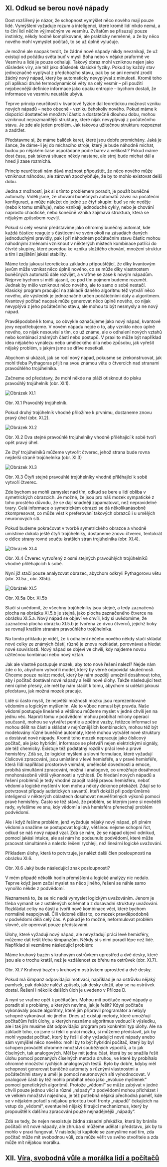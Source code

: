 ## XI. Odkud se berou nové nápady

Dost rozšířený je názor, že schopnost vymýšlet něco nového mají pouze lidé.
Vymýšlení vyžaduje rozum a inteligenci, které kromě lidí nikdo nemá,
a to činí lidi něčím výjimečným ve vesmíru. Zvířatům se přisuzují pouze instinkty,
někdy hodně komplikované, ale prakticky neměnné, a že by něco nového mohl vymyslet počítač,
to se už úplně vylučuje.

Je možné ale naopak tvrdit, že žádné nové nápady nikdy nevznikají, že už existují od počátku světa
buď v mysli Boha nebo v nějaké praformě ve Vesmíru a lidé je pouze odhalují.
Takový obraz mohl vzniknou nejen jako důsledek víry, ale též jako důsledek klasické fyziky.
Pokud by každý stav jednoznačně vyplýval z předchozího stavu, pak by se ani nemohl zrodit žádný nový nápad,
který by automaticky nevyplýval z minulosti. Kromě toho při aplikaci druhé termodynamické věty
na celý vesmír – při použití nejobecnější definice informace jako opaku entropie – bychom dostali,
že informace ve vesmíru neustále ubývá.

Teprve princip neurčitosti v kvantové fyzice dal teoretickou možnost vzniku nových nápadů – nebo obecně - vzniku
čehokoliv nového. Pokud máme k dispozici dostatečné množství částic a dostatečně dlouhou dobu,
mohou vzniknout nejrozmanitější struktury, které nijak nevyplývají z počátečního stavu.
Je zde ale jeden problém. Jak takovou užitečnou strukturu rozpoznat a zadržet.

Představme si, že máme balíček karet, které jsou dobře promíchány. Jaká je šance,
že dáme-li jej do míchacího stroje, který je bude náhodně míchat, budou po nějakém čase
uspořádané podle barev a velikosti? Pokud máme dost času, pak taková situace někdy nastane,
ale stroj bude míchat dál a hned ji zase rozmíchá.

Princip neurčitosti nám dává možnost připouštět, že něco nového může vzniknout náhodou, ale zároveň zpochybňuje,
že by to mohlo existovat delší dobu.

Jedna z možností, jak si s tímto problémem poradit, je použít buněčné automaty.
Viděli jsme, že chování buněčných automatů závisí na počáteční konfiguraci, a může náležet do jedné
ze čtyř skupin: buď se nic neděje (nebo k tomu směřuje), nebo vznikají jednoduché cykly,
nebo je chování naprosto chaotické, nebo konečně vzniká zajímavá struktura,
která se nějakým způsobem rozvíjí.

Pokud si celý vesmír představíme jako ohromný buněčný automat, kde každá částice reaguje s částicemi
ve svém okolí na zásadách daných jednoduchými pravidly, pak i při náhodném počátečním stavu částic
mohou náhodnými změnami vzniknout v některých místech kombinace patřící do čtvrté skupiny,
které povedou ke vzniku složitého chování, množení struktur a tím i zajištění jakési stability.

Máme tedy jakousi teoretickou základnu připouštějící, že díky kvantovým jevům může vznikat
něco úplně nového, co se může díky vlastnostem buněčných automatů dále rozvíjet,
a vraťme se zase k novým nápadům. Nejprve bychom si měli ujasnit, co pod tím pojmem budeme rozumět.
Jednak by mělo vzniknout něco nového, ale to samo o sobě nestačí. Klasický program
pracující na základě daného algoritmu též vytváří něco nového, ale výsledek je jednoznačně určen
počátečními daty a algoritmem. Kvantový počítač naopak může generovat něco úplně nového,
co nijak nevyplývá z jeho počátečního stavu, ale mohou to být nesmysly a ne nový nápad.

Pravděpodobně k tomu, co obvykle označujeme jako nový nápad, kvantové jevy nepotřebujeme.
V novém nápadu nejde o to, aby vzniklo něco úplně nového, co nijak nesouvisí s tím, co už známe,
ale o odhalení nových vztahů nebo kombinací známých částí nebo postupů.
V praxi to může být například idea nějakého vynálezu nebo uměleckého díla nebo způsobu,
jak vyřešit nějaký problém, s jakým jsme se dříve nesetkali.

Abychom si ukázali, jak se rodí nový nápad, pokusme se zrekonstruovat,
jak mohl třeba Pythagoras přijít na svou známou větu o čtvercích nad stranami pravoúhlého trojúhelníka.

Začneme od představy, že mohl někde na pláži otisknout do písku pravoúhlý trojúhelník  (obr. XI.1).

![Obrázek XI.1](../assets/img/XI1trojuhelnik1.png)

Obr. XI.1  Pravoúhlý trojúhelník.

Pokud druhý trojúhelník vhodně přiložíme k prvnímu, dostaneme znovu pravý úhel (obr. XI.2).

![Obrázek XI.2](../assets/img/XI2trojuhelnik2.png)

Obr. XI.2  Dva stejné pravoúhlé trojúhelníky vhodně přiléhající k sobě tvoří opět pravý úhel.

Ze čtyř trojúhelníků můžeme vytvořit čtverec,
jehož strana bude rovna nejdelší straně trojúhelníka (obr. XI.3)

![Obrázek XI.3](../assets/img/XI3ctverec1.png)

Obr. XI.3  Čtyři stejné pravoúhlé trojúhelníky vhodně přiléhající k sobě vytvoří čtverec.

Zde bychom se mohli zamyslet nad tím, odkud se bere u lidí obliba v symetrických obrazcích.
Je možné, že jsou pro náš mozek sympatické z toho prostého důvodu, že se dají snadněji zapamatovat,
než nepravidelné tvary. Celá informace o symetrickém obrazci se dá několikanásobně zkompresovat,
co může vést k preferování takových obrazců i u umělých neuronových sítí.

Pokud budeme pokračovat v tvorbě symetrického obrazce a vhodně umístíme dokola ještě čtyři trojúhelníky,
dostaneme znovu čtverec, tentokrát o délce strany rovné součtu kratších stran trojúhelníka (obr. XI.4).

![Obrázek XI.4](../assets/img/XI4ctverec2.png)

Obr. XI.4  Čtverec vytvořený z osmi stejných pravoúhlých trojúhelníků vhodně přiléhajících k sobě.

Nyní již stačí pouze analyzovat obrazec, abychom odkryli Pythagorovu větu (obr. XI.5a , obr. XI5b).

![Obrázek XI.5](../assets/img/XI5ObrTextab.png)

Obr. XI.5a     Obr. XI.5b

Stačí si uvědomit, že všechny trojúhelníky jsou stejné, a tedy zaznačená plocha na obrázku XI.5.b
je stejná, jako plocha zaznačeného čtverce na obrázku XI.5.a. Nový nápad se objeví ve chvíli,
kdy si uvědomíme, že zaznačená plocha obrázku XI.5.b je tvořena ze dvou čtverců,
jejichž boky se rovnají kratším stranám pravoúhlého trojúhelníka. 

Na tomto příkladu je vidět, že k odhalení něčeho nového někdy stačí skládat nové celky ze známých částí,
různě je znovu rozkládat, porovnávat a hledat nové souvislosti.
Nový nápad se objeví ve chvíli, kdy najdeme novou užitečnou kombinaci nebo nový vztah.

Jak ale vlastně postupuje mozek, aby toto nové řešení nalezl? Nejde nám zde o to,
abychom vytvořili model, který by věrně odpovídal skutečnosti. Chceme pouze nalézt model,
který by nám později umožnil dosáhnout toho, aby i počítač dostával nové nápady a řešil nové úlohy.
Takže následující text není úplně přesný, ale měl by nám stačit k tomu,
abychom si udělali jakousi představu, jak možná mozek pracuje.

Lidé si často myslí, že největší možnosti mozku jsou reprezentované vědomím a logickým myšlením.
Ale to vůbec nemusí být pravda. Naše vědomí postupuje lineárně a většinou můžeme myslet
v jedné chvíli jen na jednu věc. Naproti tomu v podvědomí mohou probíhat miliony operací současně,
mohou se vytvářet pentle a zpětné vazby, řetězce informací se mohou dělit na části a skládat
v nejrůznějších kombinacích, mohou též být modelovány různé buněčné automaty,
které mohou vytvářet nové struktury a dostávat nové nápady.
Kromě toho mozek nepracuje jako číslicový počítač, ale jako hybridní,
informace se přetváří nejen elektrickými signály, ale též chemicky.
Existuje též podstatný rozdíl v práci levé a pravé hemisféry. Zdá se, že logické myšlení
a slovní formulace, které vyžadují číslicové zpracování, jsou umístěné v levé hemisféře,
a v pravé hemisféře, která řídí například prostorové vnímání, umělecké dovednosti a emoce,
probíhá simultánní zpracování, možná i analogové, co umožňuje dosáhnout mnohonásobně větší výkonnosti
a rychlosti. Do hledání nových nápadů a řešení problémů je tedy vhodné zapojit raději pravou hemisféru,
neboť vědomí a logické myšlení v tom mohou někdy dokonce překážet.
Zdají se to potvrzovat případy autistických savantů, kteří dokáží při podprůměrné inteligenci
v některých oblastech dosahovat neuvěřitelných výkonů pomocí pravé hemisféry. Často se též stává,
že problém, se kterým jsme si nevěděli rady, vyřešíme ve snu, kdy vědomí a levá hemisféra
přenechají problém podvědomí.

Ale i když řešíme problém, jenž vyžaduje nějaký nový nápad, při plném vědomí a snažíme se postupovat
logicky, většinou nejsme schopni říct, odkud se náš nový nápad vzal. Zdá se nám,
že se nápad objevil odnikud, pomocí jakési intuice, ale asi nám ho podsunulo podvědomí,
které může pracovat simultánně a nalezlo řešení rychleji, než lineární logické uvažování.

Příkladem úlohy, která to potvrzuje, je nalézt další člen posloupnosti na obrázku XI.6.



Obr. XI.6 Jaký bude následující znak posloupnosti?

V mém případě několik hodin přemýšlení a logické analýzy nic nedalo.
Teprve když jsem začal myslet na něco jiného, řešení se náhle samo vynořilo někde z podvědomí.

Neznamená to, že se nic nedá vymyslet logickým uvažováním. Jenom je třeba vymanit se z ustálených
schémat a z dosavadní struktury uvažování. Rozkládat celky na části a tvořit nové kombinace věcí,
které bychom normálně nespojovali. Čili vědomě dělat to, co mozek pravděpodobně v podvědomí
dělá celý čas. A pokud je to možné, neformulovat problém slovně, ale operovat pouze představami.

Úlohy, které vyžadují nový nápad, ale nevyžadují práci levé hemisféry, můžeme dát řešit
třeba šimpanzům. Někdy si s nimi poradí lépe než lidé. Například si vezměme následující problém:

Máme kruhový bazén s kruhovým ostrůvkem uprostřed a dvě desky, které jsou ale o trochu kratší,
než je vzdálenost ze břehu na ostrůvek (obr. XI.7).



Obr. XI.7 Kruhový bazén s kruhovým ostrůvkem uprostřed a dvě desky.

Pokud má šimpanz odpovídající motivaci, například je na ostrůvku nějaký pamlsek,
pak dokáže nalézt způsob, jak desky uložit, aby se na ostrůvek dostal.
Řešení i několik dalších úloh je uvedeno v Příloze D.

A nyní se vraťme opět k počítačům. Mohou mít počítače nové nápady a poradit si s problémy,
u kterých nevíme, jak je řešit? Kdysi počítače vykonávaly pouze algoritmy, které jim připravil programátor
a nebyly schopné vykonávat nic jiného. Dnes už existují metody, které umožňují počítačům řešit úlohy,
u kterých neznáme algoritmus vedoucí k výsledku, ale i tak jim musíme dát odpovídající program
pro konkrétní typ úlohy. Ale na základě toho, co jsme si řekli o práci mozku, si můžeme představit,
jak by mohl vypadat počítač, který by řešil úlohy vyžadující nové nápady anebo sám vymýšlel něco nového:
mohl by to být hybridní počítač, který by byl schopen provádět ohromné množství souběžných výpočtů,
a to jak číselných, tak analogových. Měl by mít jednu část, která by se snažila řešit úlohu pomocí
poznaných číselných metod a druhou, ve které by probíhalo ohromné množství rychlých analogových testů.
Bylo by dobře, kdyby měl schopnost generovat buněčné automaty s různými vlastnostmi a počátečními stavy
a uměl je pomocí neuronových sítí vyhodnocovat. V analogové části by též mohlo probíhat něco jako
„evoluce myšlenek“ pomocí genetických algoritmů. Protože „vědomí“ se může zabývat v jedné chvíli
pouze jednou věcí a různé „nápady“ z podvědomí mohou přicházet i ve velkém množství najednou,
je též potřebná nějaká přechodná paměť, kde se v nějakém pořadí s nějakou prioritou tvoří fronty
„nápadů“ čekajících na vstup do „vědomí“, eventuelně nějaký filtrující mechanizmus,
který by propouštěl k dalšímu zpracování pouze nejnadějnější „nápady“.

Zdá se tedy, že nejen neexistuje žádná zásadní překážka, která by bránila počítači mít nové nápady,
ale zhruba si můžeme udělat i představu, jak by to mohlo v praxi fungovat. V následující kapitole
se zamyslíme nad tím, zda počítač může mít svobodnou vůli, zda může věřit ve svého stvořitele
a zda může mít nějakou morálku.

## XII. [Víra, svobodná vůle a morálka lidí a počítačů](rozdzial12)

